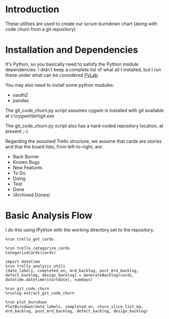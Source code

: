 Introduction
============

These utilities are used to create our scrum burndown chart (along with code churn from a git repository)

Installation and Dependencies
=============================

It's Python, so you basically need to satisfy the Python module dependencies. I didn't keep a complete list of what all I installed, but I run these under what can be considered [PyLab](http://www.scipy.org/PyLab).

You may also need to install some python modules:

* oauth2
* pandas

The git_code_churn.py script assumes cygwin is installed with git available at c:\cygwin\bin\git.exe

The git_code_churn.py script also has a hard-coded repository location, at present ;-).

Regarding the assumed Trello structure, we assume that cards are stories and that the board lists, from left-to-right, are:

* Back Burner
* Known Bugs
* New Features
* To Do
* Doing
* Test
* Done
* (Archived Dones)

Basic Analysis Flow
===================

I do this using IPython with the working directory set to the repository.

	%run trello_get_cards

	%run trello_categorize_cards
	CategorizeCards(cards)

	import datetime
	%run trello_analysis_utils
	[date_labels, completed_on, mrd_backlog, post_mrd_backlog, defect_backlog, design_backlog] = GenerateBacklog(cards, datetime.datetime(startdate), numdays)

	%run git_code_churn
	%runlog extract_git_code_churn

	%run plot_burndown
	PlotBurndown(date_labels, completed_on, churn_slice_list_ma, mrd_backlog, post_mrd_backlog, defect_backlog, design_backlog)

